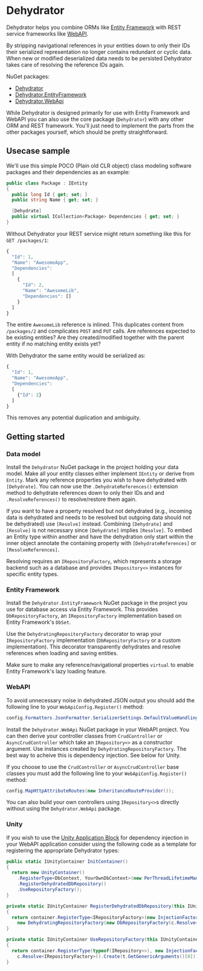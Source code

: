 # Dehydrator

Dehydrator helps you combine ORMs like [Entity Framework](https://msdn.microsoft.com/data/ef.aspx) with REST service frameworks like [WebAPI](http://www.asp.net/web-api).

By stripping navigational references in your entities down to only their IDs their serialized representation no longer contains redundant or cyclic data. When new or modified deserialized data needs to be persisted Dehydrator takes care of resolving the reference IDs again.

NuGet packages:
* [Dehydrator](https://www.nuget.org/packages/Dehydrator/)
* [Dehydrator.EntityFramework](https://www.nuget.org/packages/Dehydrator.EntityFramework/)
* [Dehydrator.WebApi](https://www.nuget.org/packages/Dehydrator.WebApi/)

While Dehydrator is designed primarily for use with Entity Framework and WebAPI you can also use the core package (`Dehydrator`) with any other ORM and REST framework. You'll just need to implement the parts from the other packages yourself, which should be pretty straightforward.


## Usecase sample

We'll use this simple POCO (Plain old CLR object) class modeling software packages and their dependencies as an example:
```cs
public class Package : IEntity
{
  public long Id { get; set; }
  public string Name { get; set; }

  [Dehydrate]
  public virtual ICollection<Package> Dependencies { get; set; }
}
```

Without Dehydrator your REST service might return something like this for `GET /packages/1`:
```javascript
{
  "Id": 1,
  "Name": "AwesomeApp",
  "Dependencies":
  [
    {
      "Id": 2,
      "Name": "AwesomeLib",
      "Dependencies": []
    }
  ]
}
```
The entire `AwesomeLib` reference is inlined. This duplicates content from `/packages/2` and complicates `POST` and `PUT` calls. Are references expected to be existing entities? Are they created/modified together with the parent entity if no matching entity exists yet?

With Dehydrator the same entity would be serialized as:
```javascript
{
  "Id": 1,
  "Name": "AwesomeApp",
  "Dependencies":
  [
    {"Id": 2}
  ]
}
```
This removes any potential duplication and ambiguity.


## Getting started

### Data model
Install the `Dehydrator` NuGet package in the project holding your data model. Make all your entity classes either implement `IEntity` or derive from `Entity`. Mark any reference properties you wish to have dehydrated with `[Dehydrate]`. You can now use the `.DehydrateReferences()` extension method to dehydrate references down to only their IDs and  and `.ResolveReferences()` to resolve/restore them again.

If you want to have a property resolved but not dehydrated (e.g., incoming data is dehydrated and needs to be resolved but outgoing data should not be dehydrated) use `[Resolve]` instead. Combining `[Dehydrate]` and `[Resolve]` is not necessary since `[Dehydrate]` implies `[Resolve]`. To embed an Entity type within another and have the dehydration only start within the inner object annotate the containing property with `[DehydrateReferences]` or `[ResolveReferences]`.

Resolving requires an `IRepositoryFactory`, which represents a storage backend such as a database and provides `IRepository<>` instances for specific entity types.

### Entity Framework
Install the `Dehydrator.EntityFramework` NuGet package in the project you use for database access via Entity Framework. This provides `DbRepositoryFactory`, an `IRepositoryFactory` implementation based on Entity Framework's `DbSet`.

Use the `DehydratingRepositoryFactory` decorator to wrap your `IRepositoryFactory` implementation (`DbRepositoryFactory` or a custom implementation). This decorator transparently dehydrates and resolve references when loading and saving entities.

Make sure to make any reference/navigational properties `virtual` to enable Entity Framework's lazy loading feature.

### WebAPI
To avoid unnecessary noise in dehydrated JSON output you should add the following line to your `WebApiConfig.Register()` method:
```cs
config.Formatters.JsonFormatter.SerializerSettings.DefaultValueHandling = DefaultValueHandling.Ignore;
```

Install the `Dehydrator.WebApi` NuGet package in your WebAPI project. You can then derive your controller classes from `CrudController` or `AsyncCrudController` which take an `IRepository<>` as a constructor argument. Use instances created by `DehydratingRepositoryFactory`. The best way to acheive this is dependency injection. See below for Unity.

If you choose to use the `CrudController` or `AsyncCrudController` base classes you must add the following line to your `WebApiConfig.Register()` method:
```cs
config.MapHttpAttributeRoutes(new InheritanceRouteProvider());
```

You can also build your own controllers using `IRepository<>`s directly without using the `Dehydrator.WebApi` package.

### Unity
If you wish to use the [Unity Application Block](https://unity.codeplex.com/) for dependency injection in your WebAPI application consider using the following code as a template for registering the appropriate Dehydrator types:
```cs
public static IUnityContainer InitContainer()
{
  return new UnityContainer()
    .RegisterType<DbContext, YourOwnDbContext>(new PerThreadLifetimeManager()))
    .RegisterDehydratedDbRepository()
    .UseRepositoryFactory();
}

private static IUnityContainer RegisterDehydratedDbRepository(this IUnityContainer container)
{
  return container.RegisterType<IRepositoryFactory>(new InjectionFactory(c =>
    new DehydratingRepositoryFactory(new DbRepositoryFactory(c.Resolve<DbContext>()))));
}

private static IUnityContainer UseRepositoryFactory(this IUnityContainer container)
{
  return container.RegisterType(typeof(IRepository<>), new InjectionFactory((c, t, s) =>
    c.Resolve<IRepositoryFactory>().Create(t.GetGenericArguments()[0])));
}
```
